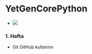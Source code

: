 # YetGenCorePython

+ <img src="https://images.app.goo.gl/RcBnEn4mTT15fRdt6">

### 1. Hafta 
- Git GitHub kullanımı
